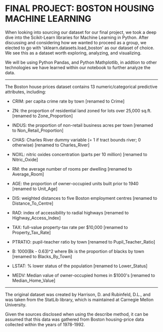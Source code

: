 # FINAL PROJECT: BOSTON HOUSING MACHINE LEARNING

 
When looking into sourcing our dataset for our final project, we took a deep dive into the Scikit-Learn libraries for Machine Learning in Python. After discussing and considering how we wanted to proceed as a group, we elected to go with 'sklearn.datasets.load_boston' as our dataset of choice. We see this as a dataset worth exploring, analyzing, and visualizing. 

We will be using Python Pandas, and Python Mathplotlib, in addtion to other technologies we have learned within our notebook to further analyze the data. 

-----------------------------------------------------------------------------------------------------------------------------------------------------------

The Boston house prices dataset contains 13 numeric/categorical predictive attributes, including:

 - CRIM: per capita crime rate by town [renamed to Crime]

 - ZN: the proportion of residential land zoned for lots over 25,000 sq.ft. [renamed to Zone_Proportion]

 - INDUS: the proportion of non-retail business acres per town [renamed to Non_Retail_Proportion]

 - CHAS: Charles River dummy variable (= 1 if tract bounds river; 0 otherwise) [renamed to Charles_River]

 - NOXL: nitric oxides concentration (parts per 10 million) [renamed to Nitric_Oxide]

 - RM: the average number of rooms per dwelling [renamed to Average_Room]

 - AGE: the proportion of owner-occupied units built prior to 1940 [renamed to Unit_Age]

 - DIS: weighted distances to five Boston employment centres [renamed to Distance_To_Centre]

 - RAD: index of accessibility to radial highways [renamed to Highway_Access_Index]

 - TAX: full-value property-tax rate per $10,000 [renamed to Property_Tax_Rate]

 - PTRATIO: pupil-teacher ratio by town [renamed to Pupil_Teacher_Ratio]

 - B: 1000(Bk - 0.63)^2 where Bk is the proportion of blacks by town [renamed to Blacks_By_Town]

 - LSTAT: % lower status of the population [renamed to Lower_Status]

 - MEDV: Median value of owner-occupied homes in $1000's [renamed to Median_Home_Value]

-----------------------------------------------------------------------------------------------------------------------------------------------------------
 
The original dataset was created by Harrison, D. and Rubinfeld, D.L., and was taken from the StatLib library, which is maintained at Carnegie Mellon University. 
 
Given the sources disclosed when using the describe method, it can be assumed that this data was gathered from Boston housing-price data collected within the years of 1978-1992. 
